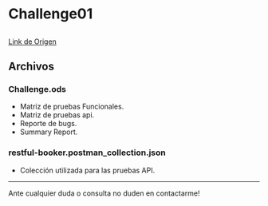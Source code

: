 # Challenge01
## 
 [Link de Origen](https://github.com/AppeironGlobalSolutions/qa-test/blob/main/manual-qa.md)
## Archivos
### Challenge.ods
* Matriz de pruebas Funcionales.
* Matriz de pruebas api.
* Reporte de bugs.
* Summary Report.
### restful-booker.postman_collection.json
* Colección utilizada para las pruebas API.
------
Ante cualquier duda o consulta no duden en contactarme!
